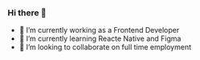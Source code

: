 ### Hi there 👋

- 🔭 I’m currently working as a Frontend Developer
- 🌱 I’m currently learning Reacte Native and Figma
- 👯 I’m looking to collaborate on full time employment
